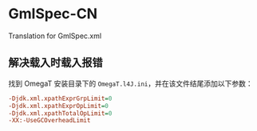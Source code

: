 # GmlSpec-CN
Translation for GmlSpec.xml 

## 解决载入时载入报错

找到 OmegaT 安装目录下的 `OmegaT.l4J.ini`，并在该文件结尾添加以下参数：

```ini
-Djdk.xml.xpathExprGrpLimit=0
-Djdk.xml.xpathExprOpLimit=0
-Djdk.xml.xpathTotalOpLimit=0
-XX:-UseGCOverheadLimit
```

